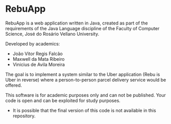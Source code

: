 # RebuApp
RebuApp is a web application written in Java, created as part of the requirements of the Java Language discipline of the Faculty of Computer Science, José do Rosário Vellano University.

Developed by academics:
- João Vitor Regis Falcão
- Maxwell da Mata Ribeiro
- Vinicius de Avila Moreira

The goal is to implement a system similar to the Uber application (Rebu is Uber in reverse) where a person-to-person parcel delivery service would be offered.

This software is for academic purposes only and can not be published. Your code is open and can be exploited for study purposes.

* It is possible that the final version of this code is not available in this repository.
